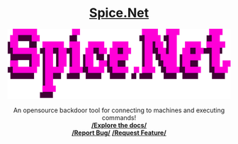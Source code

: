 <p align="center">
  <a href="https://github.com/spicesouls/spice.net">
    <h1 align="center">Spice.Net</h1>
  </a>
  
  <a href="https://github.com/spicesouls/spice.net">
    <img src="spice.net.png" alt="Logo" width="600" height="159">
  </a>

  <p align="center">
    An opensource backdoor tool for connecting to machines and executing commands!
    <br />
    <a href="https://github.com/spicesouls/spice.net/"><strong>/Explore the docs/</strong></a>
    <br />
    <a href="https://github.com/spicesouls/spice.net/issues"><strong>/Report Bug/</strong></a>
    <a href="https://github.com/spicesouls/spice.net/issues"><strong>/Request Feature/</strong></a>
  </p>
</p>

